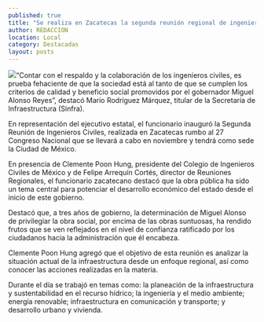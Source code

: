```yaml
---
published: true
title: "Se realiza en Zacatecas la segunda reunión regional de ingenieros civiles rumbo al 27 Congreso Nacional "
author: REDACCION
location: Local
category: Destacadas
layout: posts
---
```


![](http://i.imgur.com/XAN3Cpam.jpg)“Contar con el respaldo y la colaboración de los ingenieros civiles, es prueba fehaciente de que la sociedad está al tanto de que se cumplen los criterios de calidad y beneficio social promovidos por el gobernador Miguel Alonso Reyes”, destacó Mario Rodríguez Márquez, titular de la Secretaría de Infraestructura (Sinfra).

En representación del ejecutivo estatal, el funcionario inauguró la Segunda Reunión de Ingenieros Civiles, realizada en Zacatecas rumbo al 27 Congreso Nacional que se llevará a cabo en noviembre y tendrá como sede la Ciudad de México.   

En presencia de Clemente Poon Hung, presidente del Colegio de Ingenieros Civiles de México y de Felipe Arrequín Cortés, director de Reuniones Regionales, el funcionario zacatecano destacó que la obra pública ha sido un tema central para potenciar el desarrollo económico del estado desde el inicio de este gobierno.

Destacó que, a tres años de gobierno, la determinación de Miguel Alonso de privilegiar la obra social, por encima de las obras suntuosas, ha rendido frutos que se ven reflejados en el nivel de confianza ratificado por los ciudadanos hacia la administración que él encabeza.

Clemente Poon Hung agregó que el objetivo de esta reunión es analizar la situación actual de la infraestructura desde un enfoque regional, así como conocer las acciones realizadas en la materia.  

Durante el día se trabajó en temas como: la planeación de la infraestructura y sustentabilidad en el recurso hídrico; la ingeniería y el medio ambiente; energía renovable; infraestructura en comunicación y transporte; y desarrollo urbano y vivienda.
